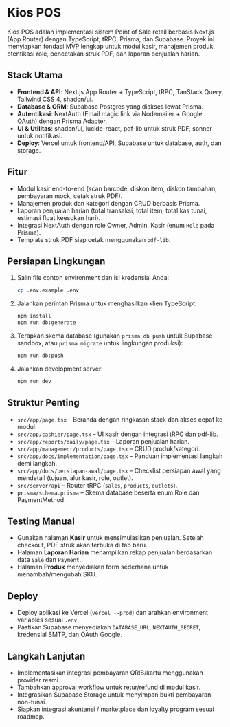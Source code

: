 # Kios POS

Kios POS adalah implementasi sistem Point of Sale retail berbasis Next.js (App Router) dengan TypeScript, tRPC, Prisma, dan Supabase. Proyek ini menyiapkan fondasi MVP lengkap untuk modul kasir, manajemen produk, otentikasi role, pencetakan struk PDF, dan laporan penjualan harian.

## Stack Utama

- **Frontend & API**: Next.js App Router + TypeScript, tRPC, TanStack Query, Tailwind CSS 4, shadcn/ui.
- **Database & ORM**: Supabase Postgres yang diakses lewat Prisma.
- **Autentikasi**: NextAuth (Email magic link via Nodemailer + Google OAuth) dengan Prisma Adapter.
- **UI & Utilitas**: shadcn/ui, lucide-react, pdf-lib untuk struk PDF, sonner untuk notifikasi.
- **Deploy**: Vercel untuk frontend/API, Supabase untuk database, auth, dan storage.

## Fitur

- Modul kasir end-to-end (scan barcode, diskon item, diskon tambahan, pembayaran mock, cetak struk PDF).
- Manajemen produk dan kategori dengan CRUD berbasis Prisma.
- Laporan penjualan harian (total transaksi, total item, total kas tunai, estimasi float keesokan hari).
- Integrasi NextAuth dengan role Owner, Admin, Kasir (enum `Role` pada Prisma).
- Template struk PDF siap cetak menggunakan `pdf-lib`.

## Persiapan Lingkungan

1. Salin file contoh environment dan isi kredensial Anda:

   ```bash
   cp .env.example .env
   ```

2. Jalankan perintah Prisma untuk menghasilkan klien TypeScript:

   ```bash
   npm install
   npm run db:generate
   ```

3. Terapkan skema database (gunakan `prisma db push` untuk Supabase sandbox, atau `prisma migrate` untuk lingkungan produksi):

   ```bash
   npm run db:push
   ```

4. Jalankan development server:

   ```bash
   npm run dev
   ```

## Struktur Penting

- `src/app/page.tsx` – Beranda dengan ringkasan stack dan akses cepat ke modul.
- `src/app/cashier/page.tsx` – UI kasir dengan integrasi tRPC dan pdf-lib.
- `src/app/reports/daily/page.tsx` – Laporan penjualan harian.
- `src/app/management/products/page.tsx` – CRUD produk/kategori.
- `src/app/docs/implementation/page.tsx` – Panduan implementasi langkah demi langkah.
- `src/app/docs/persiapan-awal/page.tsx` – Checklist persiapan awal yang mendetail (tujuan, alur kasir, role, outlet).
- `src/server/api` – Router tRPC (`sales`, `products`, `outlets`).
- `prisma/schema.prisma` – Skema database beserta enum Role dan PaymentMethod.

## Testing Manual

- Gunakan halaman **Kasir** untuk mensimulasikan penjualan. Setelah checkout, PDF struk akan terbuka di tab baru.
- Halaman **Laporan Harian** menampilkan rekap penjualan berdasarkan data `Sale` dan `Payment`.
- Halaman **Produk** menyediakan form sederhana untuk menambah/mengubah SKU.

## Deploy

- Deploy aplikasi ke Vercel (`vercel --prod`) dan arahkan environment variables sesuai `.env`.
- Pastikan Supabase menyediakan `DATABASE_URL`, `NEXTAUTH_SECRET`, kredensial SMTP, dan OAuth Google.

## Langkah Lanjutan

- Implementasikan integrasi pembayaran QRIS/kartu menggunakan provider resmi.
- Tambahkan approval workflow untuk retur/refund di modul kasir.
- Integrasikan Supabase Storage untuk menyimpan bukti pembayaran non-tunai.
- Siapkan integrasi akuntansi / marketplace dan loyalty program sesuai roadmap.
